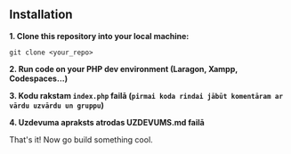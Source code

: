 
## Installation


**1. Clone this repository into your local machine:**

```shell
git clone <your_repo>
```

**2. Run code on your PHP dev environment (Laragon, Xampp, Codespaces...)**

**3. Kodu rakstam `index.php` failā (`pirmai koda rindai jābūt komentāram ar vārdu uzvārdu un gruppu`)**

**4. Uzdevuma apraksts atrodas UZDEVUMS.md failā**


That's it! Now go build something cool.